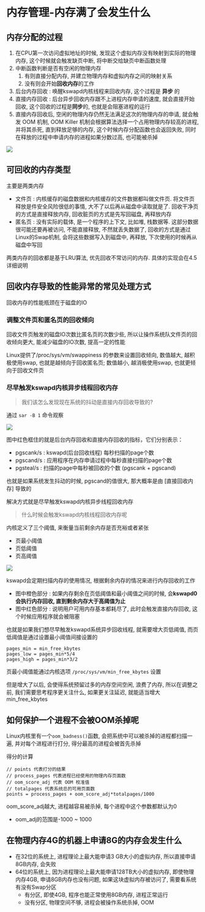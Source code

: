 # 内存管理-内存满了会发生什么

## 内存分配的过程

1. 在CPU第一次访问虚拟地址的时候, 发现这个虚拟内存没有映射到实际的物理内存, 这个时候就会触发缺页中断, 将中断交给缺页中断函数处理
2. 中断函数判断是否有空闲的物理内存
   1. 有则直接分配内存, 并建立物理内存和虚拟内存之间的映射关系
   2. 没有则会开始**回收内存**的工作
3. 后台内存回收 : 唤醒kswapd内核线程来回收内存, 这个过程是 **异步** 的
4. 直接内存回收 : 后台异步回收内存跟不上进程内存申请的速度, 就会直接开始回收, 这个回收的过程是**同步**的, 也就是会阻塞进程的运行
5. 直接内存回收后, 空闲的物理内存仍然无法满足这次的物理内存的申请, 就会触发 OOM 机制, OOM
    Killer 机制会根据算法选择一个占用物理内存较高的进程, 并将其杀死, 直到释放足够的内存, 这个时候内存分配函数也会返回失败, 同时在释放的过程中申请内存的进程如果分数过高, 也可能被杀掉

![](https://cdn.xiaolincoding.com//mysql/other/2f61b0822b3c4a359f99770231981b07.png)

## 可回收的内存类型

主要是两类内存

- 文件页 : 内核缓存的磁盘数据和内核缓存的文件数据都叫做文件页. 将文件页释放是件安全风险很低的事情, 大不了以后再从磁盘中读取就是了. 回收干净页的方式是直接释放内存, 回收脏页的方式是先写回磁盘, 再释放内存
- 匿名页 : 没有实际的载体, 是一个程序的上下文, 比如堆, 栈数据等. 这部分数据很可能还要再被访问, 不能直接释放, 不然就丢失数据了, 回收的方式是通过Linux的Swap机制, 会将这些数据写入到磁盘中, 再释放, 下次使用的时候再从磁盘中写回

两类内存的回收都是基于LRU算法,  优先回收不常访问的内存. 具体的实现会在4.5详细说明

## 回收内存导致的性能异常的常见处理方式

回收内存的性能瓶颈在于磁盘的IO

### 调整文件页和匿名页的回收倾向

回收文件页触发的磁盘IO次数比匿名页的次数少些, 所以让操作系统队文件页的回收倾向更大, 能减少磁盘的IO次数, 提高一定的性能

Linux提供了/proc/sys/vm/swappiness 的参数来设置回收倾向, 数值越大, 越积极使用swap, 也就是越倾向于回收匿名页; 数值越小, 越消极使用swap, 也就更倾向于回收文件页

### 尽早触发kswapd内核异步线程回收内存

> 我们该怎么发现现在系统的抖动是直接内存回收导致的?

通过 `sar -B 1` 命令观察

![](https://cdn.xiaolincoding.com//mysql/other/8acb6b28d0fc4858bd57be147d087def.png)

图中红色框住的就是后台内存回收和直接内存回收的指标，它们分别表示：

- pgscank/s : kswapd(后台回收线程) 每秒扫描的page个数
- pgscand/s : 应用程序在内存申请过程中每秒直接扫描的page个数
- pgsteal/s : 扫描的page中每秒被回收的个数 (pgscank + pgscand)

也就是如果系统发生抖动的时候, pgscand的值很大, 那大概率是由 [直接回收内存] 导致的

解决方式就是尽早触发kswapd内核异步线程回收内存

> 什么时候会触发kswapd内核线程回收内存呢

内核定义了三个阈值, 来衡量当前剩余内存是否充裕或者紧张

- 页最小阈值
- 页低阈值
- 页高阈值

 ![](https://cdn.xiaolincoding.com//mysql/other/166bc9f5b7c545d89f1e36ab8dd772cf.png)

kswapd会定期扫描内存的使用情况, 根据剩余内存的情况来进行内存回收的工作

- 图中橙色部分 : 如果内存剩余在页低阈值和最小阈值之间的时候, 会**kswapd0会执行内存回收, 直到剩余内存大于高阈值为止**
- 图中红色部分 : 说明用户可用内存基本都耗尽了, 此时会触发直接内存回收, 这个时候应用程序就会被阻塞

也就是如果我们想尽早触发kswapd系统异步回收线程, 就需要增大页低阈值, 而页低阈值是通过设置最小阈值间接设置的

```
pages_min = min_free_kbytes
pages_low = pages_min*5/4
pages_high = pages_min*3/2
```

页最小阈值能通过内核选项 `/proc/sys/vm/min_free_kbytes` 设置

但是增大了以后, 会使得系统预留过多的内存空间空闲, 浪费了内存, 所以在调整之前, 我们需要思考程序更关注什么, 如果更关注延迟, 就能适当增大min_free_kbytes

## 如何保护一个进程不会被OOM杀掉呢

Linux内核里有一个`oom_badness()`函数, 会把系统中可以被杀掉的进程都扫描一遍, 并对每个进程进行打分,  得分最高的进程会被首先杀掉

得分的计算

```
// points 代表打分的结果
// process_pages 代表进程已经使用的物理内存页面数
// oom_score_adj 代表 OOM 校准值
// totalpages 代表系统总的可用页面数
points = process_pages + oom_score_adj*totalpages/1000
```

oom_score_adj越大, 进程越容易被杀掉, 每个进程中这个参数都默认为0

- oom_adj的范围是-1000 ~ 1000

## 在物理内存4G的机器上申请8G的内存会发生什么

- 在32位的系统上, 进程理论上最大能申请3 GB大小的虚拟内存, 所以直接申请8GB内存, 会失败
- 64位的系统上, 因为进程理论上最大能申请128TB大小的虚拟内存, 即使物理内存4GB, 申请8GB内存也没有问题, 如果这块虚拟内存被访问了, 需要看系统有没有Swap分区
  - 有分区, 即使4GB, 程序也能正常使用8GB内存, 进程正常运行
  - 没有分区, 物理空间不够, 进程会被操作系统杀掉, OOM